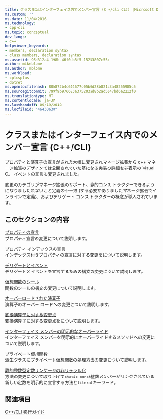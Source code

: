 ```yaml
---
title: クラスまたはインターフェイス内でメンバー宣言 (C +/cli CLI) |Microsoft Docs
ms.custom: ''
ms.date: 11/04/2016
ms.technology:
- cpp-cli
ms.topic: conceptual
dev_langs:
- C++
helpviewer_keywords:
- members, declaration syntax
- class members, declaration syntax
ms.assetid: 95d312a4-198b-46f0-b8f5-15253807c55e
author: mikeblome
ms.author: mblome
ms.workload:
- cplusplus
- dotnet
ms.openlocfilehash: 80b872b4c614677c05b0d28b821d3a48255905c5
ms.sourcegitcommit: 799f9b976623a375203ad8b2ad5147bd6a2212f0
ms.translationtype: MT
ms.contentlocale: ja-JP
ms.lasthandoff: 09/19/2018
ms.locfileid: "46430638"
---
```

# <a name="member-declarations-within-a-class-or-interface-ccli"></a>クラスまたはインターフェイス内でのメンバー宣言 (C++/CLI)

プロパティと演算子の宣言がされた大幅に変更されマネージ拡張から c++ マネージ拡張のデザインでは公開されていた基になる実装の詳細を非表示の Visual C。 イベントの宣言も変更されました。

変更のカテゴリがマネージ拡張のサポート、静的コンス トラクターできるようになりましたれないこと定義の不一致 (する必要がありましたマネージ拡張でインラインで定義)、およびデリゲート コンス トラクターの概念が導入されています。

## <a name="in-this-section"></a>このセクションの内容

[プロパティの宣言](../dotnet/property-declaration.md)<br/>
プロパティ宣言の変更について説明します。

[プロパティ インデックスの宣言](../dotnet/property-index-declaration.md)<br/>
インデックス付きプロパティの宣言に対する変更をについて説明します。

[デリゲートとイベント](../dotnet/delegates-and-events.md)<br/>
デリゲートとイベントを宣言するための構文の変更について説明します。

[仮想関数のシール](../dotnet/sealing-a-virtual-function.md)<br/>
関数のシールの構文の変更について説明します。

[オーバーロードされた演算子](../dotnet/overloaded-operators.md)<br/>
演算子のオーバー ロードへの変更について説明します。

[変換演算子に対する変更点](../dotnet/changes-to-conversion-operators.md)<br/>
変換演算子に対する変更点をについて説明します。

[インターフェイス メンバーの明示的なオーバーライド](../dotnet/explicit-override-of-an-interface-member.md)<br/>
インターフェイス メンバーを明示的にオーバーライドするメソッドへの変更について説明します。

[プライベート仮想関数](../dotnet/private-virtual-functions.md)<br/>
派生クラスにプライベート仮想関数の処理方法の変更について説明します。

[静的整数型定数リンケージの非リテラル化](../dotnet/static-const-int-linkage-is-no-longer-literal.md)<br/>
方法の変更について取り上げて`static const`整数メンバーがリンクされている新しい定数を明示的に宣言する方法と`literal`キーワード。

## <a name="see-also"></a>関連項目

[C++/CLI 移行ガイド](../dotnet/cpp-cli-migration-primer.md)